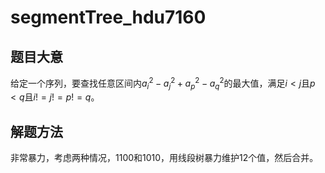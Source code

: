 # segmentTree_hdu7160

## 题目大意

给定一个序列，要查找任意区间内$a_i^2 - a_j^2 + a_p^2 - a_q^2$的最大值，满足$i < j$且$p < q$且$i != j != p != q$。

## 解题方法

非常暴力，考虑两种情况，1100和1010，用线段树暴力维护12个值，然后合并。
